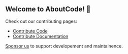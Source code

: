 ## Welcome to AboutCode! 👋

Check out our contributing pages:

* [Contribute Code](https://aboutcode.readthedocs.io/en/latest/contributing.html)
* [Contribute Documentation](https://aboutcode.readthedocs.io/en/latest/contributing/contrib_doc.html)

[Sponsor us](https://github.com/sponsors/aboutcode-org) to support developement and maintainence.
